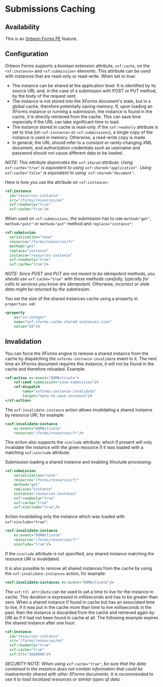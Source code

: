 # Submissions Caching



## Availability

This is an [Orbeon Forms PE](https://www.orbeon.com/download) feature.

## Configuration

Orbeon Forms supports a boolean extension attribute, `xxf:cache`, on the `<xf:instance>` and `<xf:submission>` elements. This attribute can be used with instances that are read-only or read-write. When set to true:

* The instance can be shared at the application level. It is identified by its source URL and, in the case of a submission with POST or PUT method, by the body of the request sent.
* The instance is not stored into the XForms document's state, but in a global cache, therefore potentially saving memory. If, upon loading an XForms instance or running a submission, the instance is found in the cache, it is directly retrieved from the cache. This can save time especially if the URL can take significant time to load.
* The instance stored in cache is read-only. If the `xxf:readonly` attribute is set to true (on `<xf:instance>` or `<xf:submission>`), a single copy of the instance is used in memory. Otherwise, a read-write copy is made.
* In general, the URL should refer to a constant or rarely-changing XML document, and authorization credentials such as username and password should not cause different data to be loaded.

_NOTE: This attribute deprecates the `xxf:shared` attribute. Using `xxf:cache="true"` is equivalent to using `xxf:shared="application"`. Using `xxf:cache="false"` is equivalent to using` xxf:shared="document"`._

Here is how you use the attribute on `<xf:instance>`:

```xml
<xf:instance
  id="resources-instance"
  src="/forms/resources/en"
  xxf:readonly="true"
  xxf:cache="true"/>
```

When used on `<xf:submission>`, the submission has to use `method="get"`, `method="post"` or `method="put"` method and `replace="instance"`:

```xml
<xf:submission
  serialization="none"
  resource="/forms/resources/fr"
  method="get"
  replace="instance"
  instance="resources-instance"
  xxf:readonly="true"
  xxf:cache="true"/>
```

_NOTE: Since POST and PUT are not meant to be idempotent methods, you should use `xxf:cache="true"` with these methods carefully, typically for calls to services you know are idempotent. Otherwise, incorrect or stale data might be returned by the submission._

You set the size of the shared instances cache using a property in `properties.xm`l:

```xml
<property 
    as="xs:integer" 
    name="oxf.xforms.cache.shared-instances.size" 
    value="50"/>
```

## Invalidation

You can force the XForms engine to remove a shared instance from the cache by dispatching the `xxforms-instance-invalidate` event to it. The next time an XForms document requires this instance, it will not be found in the cache and therefore reloaded. Example:

```xml
<xf:action ev:event="DOMActivate">
    <xf:send submission="save-submission"/>
    <xf:dispatch 
        name="xxforms-instance-invalidate" 
        target="data-to-save-instance"/>
</xf:action>
```

The `xxf:invalidate-instance` action allows invalidating a shared instance by resource URI, for example:

```xml
<xxf:invalidate-instance 
    ev:event="DOMActivate" 
    resource="/forms/resources/fr"/>
```

This action also supports the `xinclude` attribute, which if present will only invalidate the instance with the given resource if it was loaded with a matching `xxf:xinclude` attribute.

Submission loading a shared instance and enabling XInclude processing:

```xml
<xf:submission
    serialization="none" 
    resource="/forms/resources/fr"
    method="get"
    replace="instance" 
    instance="resources-instance"
    xxf:readonly="true" 
    xxf:cache="true" 
    xxf:xinclude="true"/>
```

Action invalidating only the instance which was loaded with `xxf:xinclude="true"`:

```xml
<xxf:invalidate-instance 
    ev:event="DOMActivate" 
    resource="/forms/resources/fr" 
    xinclude="true"/>
```

If the `xinclude` attribute is not specified, any shared instance matching the resource URI is invalidated.

It is also possible to remove all shared instances from the cache by using the `xxf:invalidate-instances` action, for example:

```xml
<xxf:invalidate-instances ev:event="DOMActivate"/>
```

The `xxf:ttl attribute` can be used to set a time to live for the instance in cache. This duration is expressed in milliseconds and has to be greater than zero. When a shared instance if found in cache but has an associated time to live, if it was put in the cache more than time to live milliseconds in the past, then the instance is discarded from the cache and retrieved again by URI as if it had not been found in cache at all. The following example expires the shared instance after one hour:

```xml
<xf:instance
  id="resources-instance"
  src="/forms/resources/en"
  xxf:readonly="true"
  xxf:cache="true"
  xxf:ttl="3600000"/>
```

_SECURITY NOTE: When using `xxf:cache="true"`, be sure that the data contained in the instance does not contain information that could be inadvertently shared with other XForms documents. It is recommended to use it to load localized resources or similar types of data._
